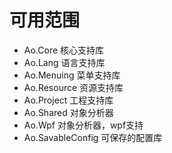 # 可用范围

* Ao.Core 核心支持库
* Ao.Lang 语言支持库
* Ao.Menuing 菜单支持库
* Ao.Resource 资源支持库
* Ao.Project 工程支持库
* Ao.Shared 对象分析器
* Ao.Wpf 对象分析器，wpf支持
* Ao.SavableConfig 可保存的配置库